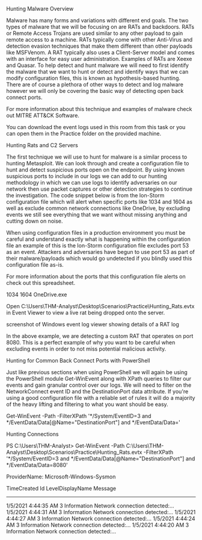 ﻿Hunting Malware Overview

Malware has many forms and variations with different end goals. The two types of malware that we will be focusing on are RATs and backdoors. RATs or Remote Access Trojans are used similar to any other payload to gain remote access to a machine. RATs typically come with other Anti-Virus and detection evasion techniques that make them different than other payloads like MSFVenom. A RAT typically also uses a Client-Server model and comes with an interface for easy user administration. Examples of RATs are Xeexe and Quasar. To help detect and hunt malware we will need to first identify the malware that we want to hunt or detect and identify ways that we can modify configuration files, this is known as hypothesis-based hunting. There are of course a plethora of other ways to detect and log malware however we will only be covering the basic way of detecting open back connect ports. 

For more information about this technique and examples of malware check out MITRE ATT&CK Software. 

You can download the event logs used in this room from this task or you can open them in the Practice folder on the provided machine.

Hunting Rats and C2 Servers

The first technique we will use to hunt for malware is a similar process to hunting Metasploit. We can look through and create a configuration file to hunt and detect suspicious ports open on the endpoint. By using known suspicious ports to include in our logs we can add to our hunting methodology in which we can use logs to identify adversaries on our network then use packet captures or other detection strategies to continue the investigation. The code snippet below is from the Ion-Storm configuration file which will alert when specific ports like 1034 and 1604 as well as exclude common network connections like OneDrive, by excluding events we still see everything that we want without missing anything and cutting down on noise. 

When using configuration files in a production environment you must be careful and understand exactly what is happening within the configuration file an example of this is the Ion-Storm configuration file excludes port 53 as an event. Attackers and adversaries have begun to use port 53 as part of their malware/payloads which would go undetected if you blindly used this configuration file as-is.

For more information about the ports that this configuration file alerts on check out this spreadsheet.

<RuleGroup name="" groupRelation="or">
	<NetworkConnect onmatch="include">
		<DestinationPort condition="is">1034</DestinationPort>
		<DestinationPort condition="is">1604</DestinationPort>
	</NetworkConnect>
	<NetworkConnect onmatch="exclude">
		<Image condition="image">OneDrive.exe</Image>
	</NetworkConnect>
</RuleGroup>


Open C:\Users\THM-Analyst\Desktop\Scenarios\Practice\Hunting_Rats.evtx in Event Viewer to view a live rat being dropped onto the server.

screenshot of Windows event log viewer showing details of a RAT log

In the above example, we are detecting a custom RAT that operates on port 8080. This is a perfect example of why you want to be careful when excluding events in order to not miss potential malicious activity.

Hunting for Common Back Connect Ports with PowerShell

Just like previous sections when using PowerShell we will again be using the PowerShell module Get-WinEvent along with XPath queries to filter our events and gain granular control over our logs. We will need to filter on the NetworkConnect event ID and the DestinationPort data attribute. If you're using a good configuration file with a reliable set of rules it will do a majority of the heavy lifting and filtering to what you want should be easy.

Get-WinEvent -Path <Path to Log> -FilterXPath '*/System/EventID=3 and */EventData/Data[@Name="DestinationPort"] and */EventData/Data=<Port>'

Hunting Connections

PS C:\Users\THM-Analyst> Get-WinEvent -Path C:\Users\THM-Analyst\Desktop\Scenarios\Practice\Hunting_Rats.evtx -FilterXPath '*/System/EventID=3 and */EventData/Data[@Name="DestinationPort"] and */EventData/Data=8080'

   ProviderName: Microsoft-Windows-Sysmon

TimeCreated                     Id LevelDisplayName Message
-----------                     -- ---------------- -------
1/5/2021 4:44:35 AM              3 Information      Network connection detected:...
1/5/2021 4:44:31 AM              3 Information      Network connection detected:...
1/5/2021 4:44:27 AM              3 Information      Network connection detected:...
1/5/2021 4:44:24 AM              3 Information      Network connection detected:...
1/5/2021 4:44:20 AM              3 Information      Network connection detected:...
